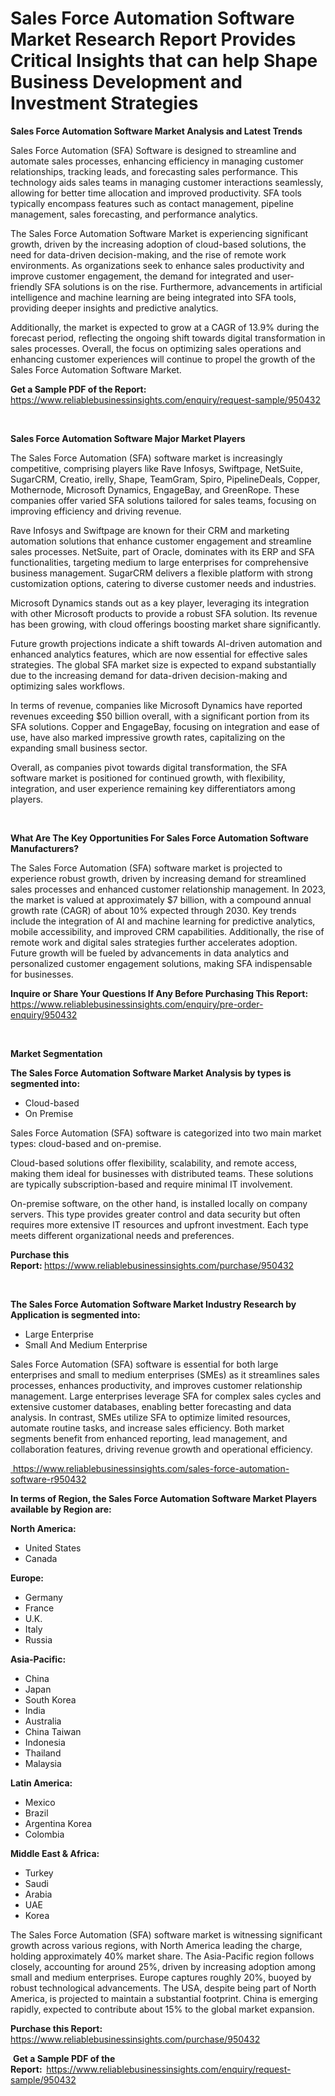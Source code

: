 <p><h1>Sales Force Automation Software Market Research Report Provides Critical Insights that can help Shape Business Development and Investment Strategies</h1></p><p><strong>Sales Force Automation Software Market Analysis and Latest Trends</strong></p>
<p><p>Sales Force Automation (SFA) Software is designed to streamline and automate sales processes, enhancing efficiency in managing customer relationships, tracking leads, and forecasting sales performance. This technology aids sales teams in managing customer interactions seamlessly, allowing for better time allocation and improved productivity. SFA tools typically encompass features such as contact management, pipeline management, sales forecasting, and performance analytics.</p><p>The Sales Force Automation Software Market is experiencing significant growth, driven by the increasing adoption of cloud-based solutions, the need for data-driven decision-making, and the rise of remote work environments. As organizations seek to enhance sales productivity and improve customer engagement, the demand for integrated and user-friendly SFA solutions is on the rise. Furthermore, advancements in artificial intelligence and machine learning are being integrated into SFA tools, providing deeper insights and predictive analytics.</p><p>Additionally, the market is expected to grow at a CAGR of 13.9% during the forecast period, reflecting the ongoing shift towards digital transformation in sales processes. Overall, the focus on optimizing sales operations and enhancing customer experiences will continue to propel the growth of the Sales Force Automation Software Market.</p></p>
<p><strong>Get a Sample PDF of the Report:&nbsp;</strong> <a href="https://www.reliablebusinessinsights.com/enquiry/request-sample/950432?utm_campaign=2306&utm_medium=2&utm_source=Github&utm_content=ia&utm_term=17042025&utm_id=sales-force-automation-software">https://www.reliablebusinessinsights.com/enquiry/request-sample/950432</a></p>
<p>&nbsp;</p>
<p><strong>Sales Force Automation Software Major Market Players</strong></p>
<p><p>The Sales Force Automation (SFA) software market is increasingly competitive, comprising players like Rave Infosys, Swiftpage, NetSuite, SugarCRM, Creatio, irelly, Shape, TeamGram, Spiro, PipelineDeals, Copper, Mothernode, Microsoft Dynamics, EngageBay, and GreenRope. These companies offer varied SFA solutions tailored for sales teams, focusing on improving efficiency and driving revenue.</p><p>Rave Infosys and Swiftpage are known for their CRM and marketing automation solutions that enhance customer engagement and streamline sales processes. NetSuite, part of Oracle, dominates with its ERP and SFA functionalities, targeting medium to large enterprises for comprehensive business management. SugarCRM delivers a flexible platform with strong customization options, catering to diverse customer needs and industries.</p><p>Microsoft Dynamics stands out as a key player, leveraging its integration with other Microsoft products to provide a robust SFA solution. Its revenue has been growing, with cloud offerings boosting market share significantly.</p><p>Future growth projections indicate a shift towards AI-driven automation and enhanced analytics features, which are now essential for effective sales strategies. The global SFA market size is expected to expand substantially due to the increasing demand for data-driven decision-making and optimizing sales workflows.</p><p>In terms of revenue, companies like Microsoft Dynamics have reported revenues exceeding $50 billion overall, with a significant portion from its SFA solutions. Copper and EngageBay, focusing on integration and ease of use, have also marked impressive growth rates, capitalizing on the expanding small business sector.</p><p>Overall, as companies pivot towards digital transformation, the SFA software market is positioned for continued growth, with flexibility, integration, and user experience remaining key differentiators among players.</p></p>
<p>&nbsp;</p>
<p><strong>What Are The Key Opportunities For Sales Force Automation Software Manufacturers?</strong></p>
<p><p>The Sales Force Automation (SFA) software market is projected to experience robust growth, driven by increasing demand for streamlined sales processes and enhanced customer relationship management. In 2023, the market is valued at approximately $7 billion, with a compound annual growth rate (CAGR) of about 10% expected through 2030. Key trends include the integration of AI and machine learning for predictive analytics, mobile accessibility, and improved CRM capabilities. Additionally, the rise of remote work and digital sales strategies further accelerates adoption. Future growth will be fueled by advancements in data analytics and personalized customer engagement solutions, making SFA indispensable for businesses.</p></p>
<p><strong>Inquire or Share Your Questions If Any Before Purchasing This Report:</strong> <a href="https://www.reliablebusinessinsights.com/enquiry/pre-order-enquiry/950432?utm_campaign=2306&utm_medium=2&utm_source=Github&utm_content=ia&utm_term=17042025&utm_id=sales-force-automation-software">https://www.reliablebusinessinsights.com/enquiry/pre-order-enquiry/950432</a></p>
<p>&nbsp;</p>
<p><strong>Market Segmentation</strong></p>
<p><strong>The Sales Force Automation Software Market Analysis by types is segmented into:</strong></p>
<p><ul><li>Cloud-based</li><li>On Premise</li></ul></p>
<p><p>Sales Force Automation (SFA) software is categorized into two main market types: cloud-based and on-premise. </p><p>Cloud-based solutions offer flexibility, scalability, and remote access, making them ideal for businesses with distributed teams. These solutions are typically subscription-based and require minimal IT involvement. </p><p>On-premise software, on the other hand, is installed locally on company servers. This type provides greater control and data security but often requires more extensive IT resources and upfront investment. Each type meets different organizational needs and preferences.</p></p>
<p><strong>Purchase this Report:&nbsp;</strong><a href="https://www.reliablebusinessinsights.com/purchase/950432?utm_campaign=2306&utm_medium=2&utm_source=Github&utm_content=ia&utm_term=17042025&utm_id=sales-force-automation-software">https://www.reliablebusinessinsights.com/purchase/950432</a></p>
<p>&nbsp;</p>
<p><strong>The Sales Force Automation Software Market Industry Research by Application is segmented into:</strong></p>
<p><ul><li>Large Enterprise</li><li>Small And Medium Enterprise</li></ul></p>
<p><p>Sales Force Automation (SFA) software is essential for both large enterprises and small to medium enterprises (SMEs) as it streamlines sales processes, enhances productivity, and improves customer relationship management. Large enterprises leverage SFA for complex sales cycles and extensive customer databases, enabling better forecasting and data analysis. In contrast, SMEs utilize SFA to optimize limited resources, automate routine tasks, and increase sales efficiency. Both market segments benefit from enhanced reporting, lead management, and collaboration features, driving revenue growth and operational efficiency.</p></p>
<p><a href="https://www.reliablebusinessinsights.com/sales-force-automation-software-r950432?utm_campaign=2306&utm_medium=2&utm_source=Github&utm_content=ia&utm_term=17042025&utm_id=sales-force-automation-software">&nbsp;https://www.reliablebusinessinsights.com/sales-force-automation-software-r950432</a></p>
<p><strong>In terms of Region, the Sales Force Automation Software Market Players available by Region are:</strong></p>
<p>
    <p> <strong> North America: </strong>
        <ul>
            <li>United States</li>
            <li>Canada</li>
        </ul>
        </p> 
    <p> <strong> Europe: </strong>
        <ul>
            <li>Germany</li>
            <li>France</li>
            <li>U.K.</li>
            <li>Italy</li>
            <li>Russia</li>
        </ul>
        </p> 
    <p> <strong> Asia-Pacific: </strong>
        <ul>
            <li>China</li>
            <li>Japan</li>
            <li>South Korea</li>
            <li>India</li>
            <li>Australia</li>
            <li>China Taiwan</li>
            <li>Indonesia</li>
            <li>Thailand</li>
            <li>Malaysia</li>
        </ul>
        </p> 
    <p> <strong> Latin America: </strong>
        <ul>
            <li>Mexico</li>
            <li>Brazil</li>
            <li>Argentina Korea</li>
            <li>Colombia</li>
        </ul>
        </p> 
    <p> <strong> Middle East & Africa: </strong>
        <ul>
            <li>Turkey</li>
            <li>Saudi</li>
            <li>Arabia</li>
            <li>UAE</li>
            <li>Korea</li>
        </ul>
    </p>
    </p>
<p><p>The Sales Force Automation (SFA) software market is witnessing significant growth across various regions, with North America leading the charge, holding approximately 40% market share. The Asia-Pacific region follows closely, accounting for around 25%, driven by increasing adoption among small and medium enterprises. Europe captures roughly 20%, buoyed by robust technological advancements. The USA, despite being part of North America, is projected to maintain a substantial footprint. China is emerging rapidly, expected to contribute about 15% to the global market expansion.</p></p>
<p><strong>Purchase this Report: </strong><a href="https://www.reliablebusinessinsights.com/purchase/950432?utm_campaign=2306&utm_medium=2&utm_source=Github&utm_content=ia&utm_term=17042025&utm_id=sales-force-automation-software">https://www.reliablebusinessinsights.com/purchase/950432</a></p>
<p>&nbsp;<strong>Get a Sample PDF of the Report:&nbsp;&nbsp;</strong><a href="https://www.reliablebusinessinsights.com/enquiry/request-sample/950432?utm_campaign=2306&utm_medium=2&utm_source=Github&utm_content=ia&utm_term=17042025&utm_id=sales-force-automation-software">https://www.reliablebusinessinsights.com/enquiry/request-sample/950432</a></p>
<p><strong></strong></p>
<p><p></p><p></p><p></p></p>
